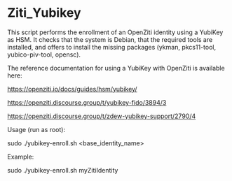 # Ziti_Yubikey


This script performs the enrollment of an OpenZiti identity using a YubiKey as HSM.
It checks that the system is Debian, that the required tools are installed,
and offers to install the missing packages (ykman, pkcs11-tool, yubico-piv-tool, opensc).

The reference documentation for using a YubiKey with OpenZiti is available here:

https://openziti.io/docs/guides/hsm/yubikey/

https://openziti.discourse.group/t/yubikey-fido/3894/3

https://openziti.discourse.group/t/zdew-yubikey-support/2790/4

Usage (run as root):

sudo ./yubikey-enroll.sh <base_identity_name>

Example:

sudo ./yubikey-enroll.sh myZitiIdentity
